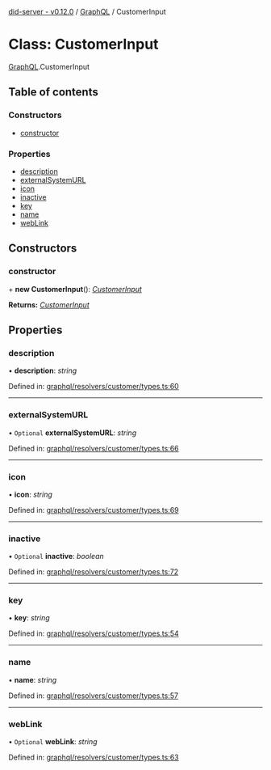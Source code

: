 [did-server - v0.12.0](../README.md) / [GraphQL](../modules/graphql.md) / CustomerInput

# Class: CustomerInput

[GraphQL](../modules/graphql.md).CustomerInput

## Table of contents

### Constructors

- [constructor](graphql.customerinput.md#constructor)

### Properties

- [description](graphql.customerinput.md#description)
- [externalSystemURL](graphql.customerinput.md#externalsystemurl)
- [icon](graphql.customerinput.md#icon)
- [inactive](graphql.customerinput.md#inactive)
- [key](graphql.customerinput.md#key)
- [name](graphql.customerinput.md#name)
- [webLink](graphql.customerinput.md#weblink)

## Constructors

### constructor

\+ **new CustomerInput**(): [*CustomerInput*](graphql.customerinput.md)

**Returns:** [*CustomerInput*](graphql.customerinput.md)

## Properties

### description

• **description**: *string*

Defined in: [graphql/resolvers/customer/types.ts:60](https://github.com/Puzzlepart/did/blob/dev/server/graphql/resolvers/customer/types.ts#L60)

___

### externalSystemURL

• `Optional` **externalSystemURL**: *string*

Defined in: [graphql/resolvers/customer/types.ts:66](https://github.com/Puzzlepart/did/blob/dev/server/graphql/resolvers/customer/types.ts#L66)

___

### icon

• **icon**: *string*

Defined in: [graphql/resolvers/customer/types.ts:69](https://github.com/Puzzlepart/did/blob/dev/server/graphql/resolvers/customer/types.ts#L69)

___

### inactive

• `Optional` **inactive**: *boolean*

Defined in: [graphql/resolvers/customer/types.ts:72](https://github.com/Puzzlepart/did/blob/dev/server/graphql/resolvers/customer/types.ts#L72)

___

### key

• **key**: *string*

Defined in: [graphql/resolvers/customer/types.ts:54](https://github.com/Puzzlepart/did/blob/dev/server/graphql/resolvers/customer/types.ts#L54)

___

### name

• **name**: *string*

Defined in: [graphql/resolvers/customer/types.ts:57](https://github.com/Puzzlepart/did/blob/dev/server/graphql/resolvers/customer/types.ts#L57)

___

### webLink

• `Optional` **webLink**: *string*

Defined in: [graphql/resolvers/customer/types.ts:63](https://github.com/Puzzlepart/did/blob/dev/server/graphql/resolvers/customer/types.ts#L63)
